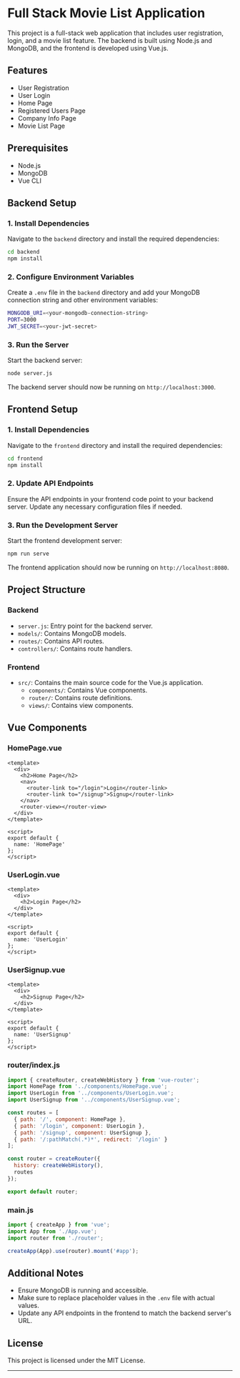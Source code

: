 
# Full Stack Movie List Application

This project is a full-stack web application that includes user registration, login, and a movie list feature. The backend is built using Node.js and MongoDB, and the frontend is developed using Vue.js.

## Features

- User Registration
- User Login
- Home Page
- Registered Users Page
- Company Info Page
- Movie List Page

## Prerequisites

- Node.js
- MongoDB
- Vue CLI

## Backend Setup

### 1. Install Dependencies

Navigate to the `backend` directory and install the required dependencies:

```sh
cd backend
npm install
```

### 2. Configure Environment Variables

Create a `.env` file in the `backend` directory and add your MongoDB connection string and other environment variables:

```sh
MONGODB_URI=<your-mongodb-connection-string>
PORT=3000
JWT_SECRET=<your-jwt-secret>
```

### 3. Run the Server

Start the backend server:

```sh
node server.js
```

The backend server should now be running on `http://localhost:3000`.

## Frontend Setup

### 1. Install Dependencies

Navigate to the `frontend` directory and install the required dependencies:

```sh
cd frontend
npm install
```

### 2. Update API Endpoints

Ensure the API endpoints in your frontend code point to your backend server. Update any necessary configuration files if needed.

### 3. Run the Development Server

Start the frontend development server:

```sh
npm run serve
```

The frontend application should now be running on `http://localhost:8080`.

## Project Structure

### Backend

- `server.js`: Entry point for the backend server.
- `models/`: Contains MongoDB models.
- `routes/`: Contains API routes.
- `controllers/`: Contains route handlers.

### Frontend

- `src/`: Contains the main source code for the Vue.js application.
  - `components/`: Contains Vue components.
  - `router/`: Contains route definitions.
  - `views/`: Contains view components.

## Vue Components

### HomePage.vue

```vue
<template>
  <div>
    <h2>Home Page</h2>
    <nav>
      <router-link to="/login">Login</router-link>
      <router-link to="/signup">Signup</router-link>
    </nav>
    <router-view></router-view>
  </div>
</template>

<script>
export default {
  name: 'HomePage'
};
</script>
```

### UserLogin.vue

```vue
<template>
  <div>
    <h2>Login Page</h2>
  </div>
</template>

<script>
export default {
  name: 'UserLogin'
};
</script>
```

### UserSignup.vue

```vue
<template>
  <div>
    <h2>Signup Page</h2>
  </div>
</template>

<script>
export default {
  name: 'UserSignup'
};
</script>
```

### router/index.js

```js
import { createRouter, createWebHistory } from 'vue-router';
import HomePage from '../components/HomePage.vue';
import UserLogin from '../components/UserLogin.vue';
import UserSignup from '../components/UserSignup.vue';

const routes = [
  { path: '/', component: HomePage },
  { path: '/login', component: UserLogin },
  { path: '/signup', component: UserSignup },
  { path: '/:pathMatch(.*)*', redirect: '/login' }
];

const router = createRouter({
  history: createWebHistory(),
  routes
});

export default router;
```

### main.js

```js
import { createApp } from 'vue';
import App from './App.vue';
import router from './router';

createApp(App).use(router).mount('#app');
```

## Additional Notes

- Ensure MongoDB is running and accessible.
- Make sure to replace placeholder values in the `.env` file with actual values.
- Update any API endpoints in the frontend to match the backend server's URL.

## License

This project is licensed under the MIT License.

---

